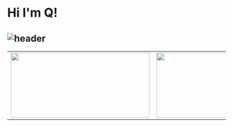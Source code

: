 # Hi I'm Q!
## ![header](https://capsule-render.vercel.app/api?type=wave&color=auto&height=300&section=header&text=Q&fontSize=90)

<table align="center">
  <tr>
    <td>
      <picture>
        <source
          srcset="https://github-readme-stats.vercel.app/api?username=202420505&show_icons=true&theme=dark"
          media="(prefers-color-scheme: dark)"
        />
        <source
          srcset="https://github-readme-stats.vercel.app/api?username=202420505&show_icons=true"
          media="(prefers-color-scheme: light), (prefers-color-scheme: no-preference)"
        />
        <img src="https://github-readme-stats.vercel.app/api?username=202420505&show_icons=true" width="320" height="150"/>   
      </picture>
    </td>
    <td>
      <picture>
        <source
          srcset="https://github-readme-stats.vercel.app/api/top-langs/?username=202420505&layout=compact"
          media="(prefers-color-scheme: dark)"
        />
        <source
          srcset="https://github-readme-stats.vercel.app/api/top-langs/?username=202420505&layout=compact"
          media="(prefers-color-scheme: light), (prefers-color-scheme: no-preference)"
        />
        <img src="https://github-readme-stats.vercel.app/api/top-langs/?username=202420505&layout=compact" width="320" height="150"/>   
      </picture>
    </td>
    <td>
      <a href="https://git.io/streak-stats">
        <img src="https://streak-stats.demolab.com?user=202420505&mode=weekly" width="320" height="150" alt="GitHub Streak" />
      </a>
    </td>
  </tr>
</table>
